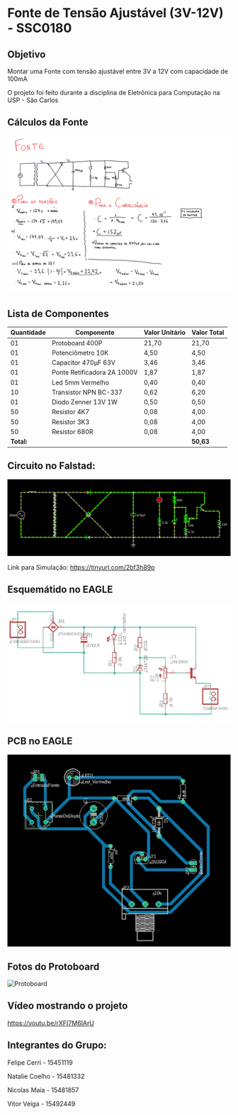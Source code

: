 # Fonte de Tensão Ajustável (3V-12V) - SSC0180

## Objetivo
Montar uma Fonte com tensão ajustável entre 3V a 12V com capacidade de 100mA

O projeto foi feito durante a disciplina de Eletrônica para Computação na USP - São Carlos

## Cálculos da Fonte
![Calculos](calculos.png)

## Lista de Componentes
| Quantidade | Componente | Valor Unitário | Valor Total|
|--------------|------------|-------|--------|
| 01 | Protoboard 400P | 21,70 | 21,70 |
| 01 | Potenciômetro 10K | 4,50 | 4,50 |
| 01 | Capacitor 470μF 63V | 3,46 | 3,46 |
| 01 | Ponte Retificadora 2A 1000V | 1,87 | 1,87 |
| 01 | Led 5mm Vermelho | 0,40 | 0,40 |
| 10 | Transistor NPN BC-337 | 0,62 | 6,20 | 
| 01 | Diodo Zenner 13V 1W | 0,50 | 0,50 |
| 50 | Resistor 4K7 | 0,08 | 4,00 |
| 50 | Resistor 3K3 | 0,08 | 4,00 |  
| 50 | Resistor 680R | 0,08 | 4,00 |
|**Total:** | | | **50,63** |

## Circuito no Falstad:
![Falstad](falstad.png)

Link para Simulação: https://tinyurl.com/2bf3h89p

## Esquemátido no EAGLE
![Esquematico](esquematicopaia.jpeg)

## PCB no EAGLE
![PCB](pcbpaia.jpeg)

## Fotos do Protoboard
![Protoboard]()

## Vídeo mostrando o projeto
https://youtu.be/rXFI7M6IArU

## Integrantes do Grupo:
Felipe Cerri - 15451119

Natalie Coelho - 15481332

Nicolas Maia - 15481857

Vitor Veiga - 15492449
